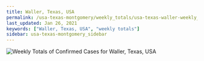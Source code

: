 ```yaml
---
title: Waller, Texas, USA
permalink: /usa-texas-montgomery/weekly_totals/usa-texas-waller-weekly_totals.html
last_updated: Jan 26, 2021
keywords: ["Waller, Texas, USA", "weekly totals"]
sidebar: usa-texas-montgomery_sidebar
---
```


![Weekly Totals of Confirmed Cases for Waller, Texas, USA](/covid_tracker/images/graphs/usa-texas-waller-weekly_totals_graph.png)
